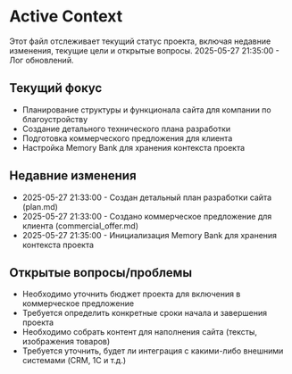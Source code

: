 # Active Context

Этот файл отслеживает текущий статус проекта, включая недавние изменения, текущие цели и открытые вопросы.
2025-05-27 21:35:00 - Лог обновлений.

## Текущий фокус

* Планирование структуры и функционала сайта для компании по благоустройству
* Создание детального технического плана разработки
* Подготовка коммерческого предложения для клиента
* Настройка Memory Bank для хранения контекста проекта

## Недавние изменения

* 2025-05-27 21:33:00 - Создан детальный план разработки сайта (plan.md)
* 2025-05-27 21:33:00 - Создано коммерческое предложение для клиента (commercial_offer.md)
* 2025-05-27 21:35:00 - Инициализация Memory Bank для хранения контекста проекта

## Открытые вопросы/проблемы

* Необходимо уточнить бюджет проекта для включения в коммерческое предложение
* Требуется определить конкретные сроки начала и завершения проекта
* Необходимо собрать контент для наполнения сайта (тексты, изображения товаров)
* Требуется уточнить, будет ли интеграция с какими-либо внешними системами (CRM, 1C и т.д.)